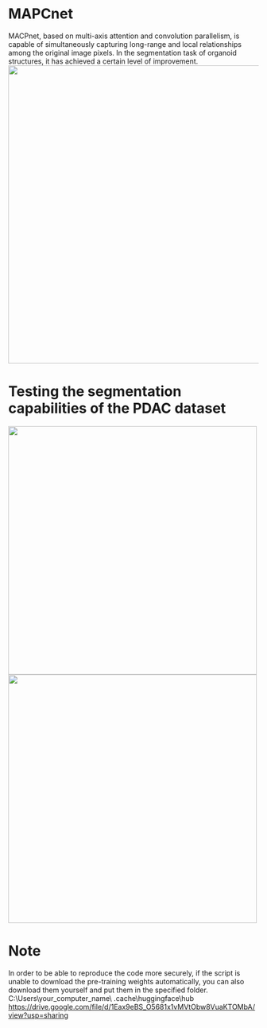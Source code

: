 # MAPCnet
MACPnet, based on multi-axis attention and convolution parallelism, is capable of simultaneously capturing long-range and local relationships among the original image pixels. In the segmentation task of organoid structures, it has achieved a certain level of improvement.
<img src="https://github.com/ucas-dx/MAPCnet/assets/77724813/0c1a07ba-a2a7-45f0-8354-873ac014108d" width="600px">

# Testing the segmentation capabilities of the PDAC dataset
<img src="https://github.com/ucas-dx/MAPCnet/assets/77724813/3e03fcd1-3cfa-4055-8282-37bd2a1d6793" width="500px">
                                              
<!-- 添加空行 -->
<img src="https://github.com/ucas-dx/MAPCnet/assets/77724813/9ef33ecb-96e6-4c12-b704-54ca02856299" width="500px">

# Note
In order to be able to reproduce the code more securely, if the script is unable to download the pre-training weights automatically, you can also download them yourself and put them in the specified folder.
C:\Users\your_computer_name\ .cache\huggingface\hub
https://drive.google.com/file/d/1Eax9eBS_O5681x1vMVtObw8VuaKTOMbA/view?usp=sharing
